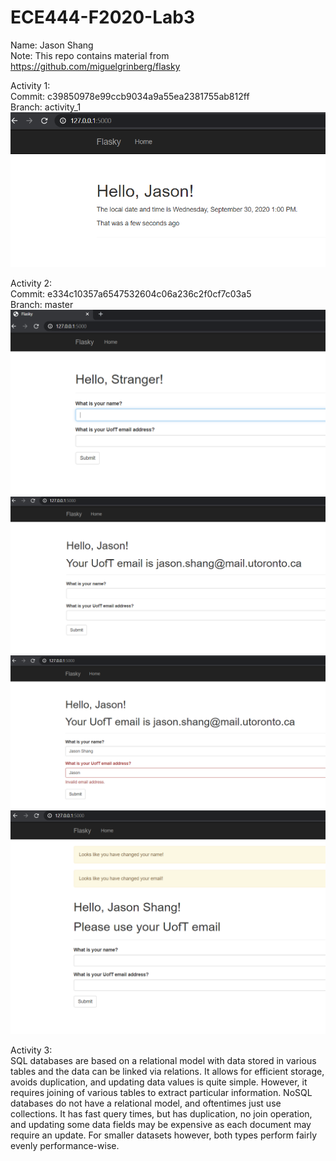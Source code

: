# ECE444-F2020-Lab3
Name: Jason Shang  
Note: This repo contains material from https://github.com/miguelgrinberg/flasky  

Activity 1: <br />
Commit: c39850978e99ccb9034a9a55ea2381755ab812ff  
Branch: activity_1
![Screenshot 1](https://github.com/NautilusGitHub/ECE444-F2020-Lab3/blob/activity_1/activity_1_1_img.png)

Activity 2: <br />
Commit: e334c10357a6547532604c06a236c2f0cf7c03a5  
Branch: master  
![Screenshot 2](https://github.com/NautilusGitHub/ECE444-F2020-Lab3/blob/master/activity_2_1_img.png)  
![Screenshot 3](https://github.com/NautilusGitHub/ECE444-F2020-Lab3/blob/master/activity_2_2_img.png)  
![Screenshot 4](https://github.com/NautilusGitHub/ECE444-F2020-Lab3/blob/master/activity_2_3_img.png)  
![Screenshot 5](https://github.com/NautilusGitHub/ECE444-F2020-Lab3/blob/master/activity_2_4_img.png)  

Activity 3:  
SQL databases are based on a relational model with data stored in various tables and the data can be linked via relations. It allows for efficient storage, avoids duplication, and updating data values is quite simple. However, it requires joining of various tables to extract particular information. NoSQL databases do not have a relational model, and oftentimes just use collections. It has fast query times, but has duplication, no join operation, and updating some data fields may be expensive as each document may require an update. For smaller datasets however, both types perform fairly evenly performance-wise.
